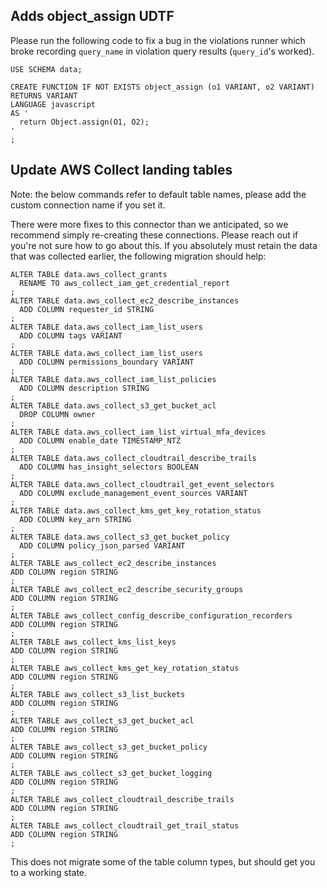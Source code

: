 ## Adds object_assign UDTF

Please run the following code to fix a bug in the violations runner which
broke recording `query_name` in violation query results (`query_id`'s worked).

~~~
USE SCHEMA data;

CREATE FUNCTION IF NOT EXISTS object_assign (o1 VARIANT, o2 VARIANT)
RETURNS VARIANT
LANGUAGE javascript
AS '
  return Object.assign(O1, O2);
'
;
~~~

## Update AWS Collect landing tables

Note: the below commands refer to default table names, please add the custom connection name if you set it.

There were more fixes to this connector than we anticipated, so we recommend simply re-creating these connections.
Please reach out if you're not sure how to go about this. If you absolutely must retain the data that was collected
earlier, the following migration should help:

~~~
ALTER TABLE data.aws_collect_grants
  RENAME TO aws_collect_iam_get_credential_report
;
ALTER TABLE data.aws_collect_ec2_describe_instances
  ADD COLUMN requester_id STRING
;
ALTER TABLE data.aws_collect_iam_list_users
  ADD COLUMN tags VARIANT
;
ALTER TABLE data.aws_collect_iam_list_users
  ADD COLUMN permissions_boundary VARIANT
;
ALTER TABLE data.aws_collect_iam_list_policies
  ADD COLUMN description STRING
;
ALTER TABLE data.aws_collect_s3_get_bucket_acl
  DROP COLUMN owner
;
ALTER TABLE data.aws_collect_iam_list_virtual_mfa_devices
  ADD COLUMN enable_date TIMESTAMP_NTZ
;
ALTER TABLE data.aws_collect_cloudtrail_describe_trails
  ADD COLUMN has_insight_selectors BOOLEAN
;
ALTER TABLE data.aws_collect_cloudtrail_get_event_selectors
  ADD COLUMN exclude_management_event_sources VARIANT
;
ALTER TABLE data.aws_collect_kms_get_key_rotation_status
  ADD COLUMN key_arn STRING
;
ALTER TABLE data.aws_collect_s3_get_bucket_policy
  ADD COLUMN policy_json_parsed VARIANT
;
ALTER TABLE aws_collect_ec2_describe_instances
ADD COLUMN region STRING
;
ALTER TABLE aws_collect_ec2_describe_security_groups
ADD COLUMN region STRING
;
ALTER TABLE aws_collect_config_describe_configuration_recorders
ADD COLUMN region STRING
;
ALTER TABLE aws_collect_kms_list_keys
ADD COLUMN region STRING
;
ALTER TABLE aws_collect_kms_get_key_rotation_status
ADD COLUMN region STRING
;
ALTER TABLE aws_collect_s3_list_buckets
ADD COLUMN region STRING
;
ALTER TABLE aws_collect_s3_get_bucket_acl
ADD COLUMN region STRING
;
ALTER TABLE aws_collect_s3_get_bucket_policy
ADD COLUMN region STRING
;
ALTER TABLE aws_collect_s3_get_bucket_logging
ADD COLUMN region STRING
;
ALTER TABLE aws_collect_cloudtrail_describe_trails
ADD COLUMN region STRING
;
ALTER TABLE aws_collect_cloudtrail_get_trail_status
ADD COLUMN region STRING
;
~~~

This does not migrate some of the table column types, but should get you to a working state.
